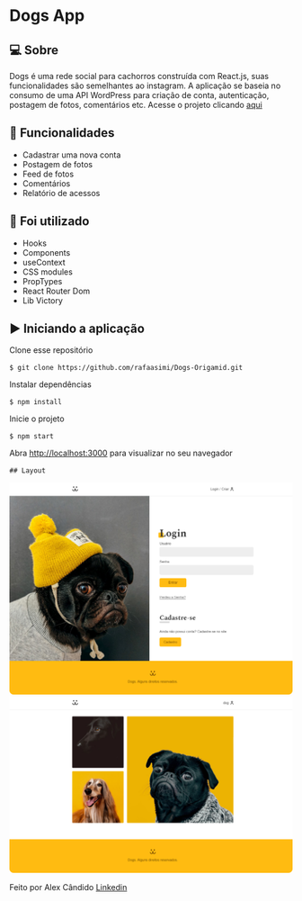 # Dogs App

## 💻 Sobre

Dogs é uma rede social para cachorros construída com React.js, suas funcionalidades são semelhantes ao instagram. A aplicação se baseia no consumo de uma API WordPress para criação de conta, autenticação, postagem de fotos, comentários etc. Acesse o projeto clicando [aqui](https://dogs-web.netlify.app)

## 🚀 Funcionalidades

- Cadastrar uma nova conta
- Postagem de fotos
- Feed de fotos
- Comentários
- Relatório de acessos

## 📌 Foi utilizado

- Hooks
- Components
- useContext
- CSS modules
- PropTypes
- React Router Dom
- Lib Victory

## ▶️ Iniciando a aplicação

Clone esse repositório
```
$ git clone https://github.com/rafaasimi/Dogs-Origamid.git
```
Instalar dependências
```
$ npm install
```
Inicie o projeto
```
$ npm start
```
Abra [http://localhost:3000](http://localhost:3000) para visualizar no seu navegador
```
## Layout
```
<img src="/src/fotos/dogs-app.png" alt="layout">
<img src="/src/fotos/dogs-web.png" alt="layout">

Feito por Alex Cândido [Linkedin](https://www.linkedin.com/in/alexcndd/)
